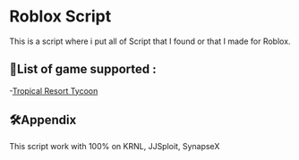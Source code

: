 


# Roblox Script

This is a script where i put all of Script that I found or that I made for Roblox. 




## 🚀List of game supported :

-[Tropical Resort Tycoon](https://www.roblox.com/games/5534174456/Tropical-Resort-Tycoon)
## 🛠Appendix

This script work with 100% on KRNL, JJSploit, SynapseX

